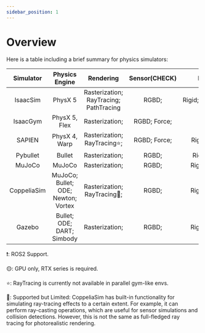 ```yaml
---
sidebar_position: 1
---
```


# Overview

Here is a table including a brief summary for physics simulators:

|Simulator|Physics Engine|Rendering                                          |Sensor(CHECK) |Dynamics  |Parallelization    |Vectorization|OpenSource|ROS❗️|
|:-------:|:-----------:|:--------------------------------------------------:|:------------:|:--------:|:-----------------:|:-----------:|:--------:|:-:|
|IsaacSim |PhysX 5      |Rasterization; RayTracing; PathTracing              | RGBD;        |Rigid;Soft;Cloth;Fluid| ✔ |GPU🟡                   | ✘ | ✔ |
|IsaacGym |PhysX 5, Flex|Rasterization;                                      | RGBD; Force; |Rigid                 | ✔ |CPU;GPU                 | ✘ | ✘ |
| SAPIEN  |PhysX 4, Warp|Rasterization; RayTracing⭐️;                        | RGBD; Force; |Rigid;Soft;Fluid      | ✔ |CPU;                    | ✔ | ✘ |
| Pybullet|Bullet       |Rasterization;                                      | RGBD;        |Rigid(CHECK)          | ✘ |                        | ✔ | ✘ |
| MuJoCo  |MuJoCo       |Rasterization;                                      | RGBD;        |Rigid;Soft;Cloth      | ✘ |                        | ✔ | ✘ |
|CoppeliaSim|MuJoCo; Bullet; ODE; Newton; Vortex|Rasterization; RayTracing🔶;| RGBD;        |Rigid;Soft;Cloth      | ✘ |                        | ✔ |   |
|Gazebo   |Bullet; ODE; DART; Simbody|Rasterization;                         | RGBD;        |Rigid;Soft;Cloth      | ✘ |                        | ✔ | ✔ |

<!-- | Blender |             |                  |       |                      | ✘ |       | ✔ |
| AI2-THOR|             |                  |       |                      | ✘ |       | ✔ |
| RLBench |             |                  |       |                      | ✘ |       | ✔ |
| Habitat |             |                  |       |                      | ✘ |       | ✔ | -->
❗️: ROS2 Support.

🟡: GPU only, RTX series is required.

⭐️: RayTracing is currently not available in parallel gym-like envs.

🔶: Supported but Limited: CoppeliaSim has built-in functionality for simulating ray-tracing effects to a certain extent. For example, it can perform ray-casting operations, which are useful for sensor simulations and collision detections. However, this is not the same as full-fledged ray tracing for photorealistic rendering.